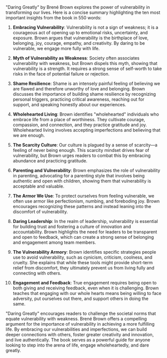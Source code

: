 "Daring Greatly" by Brené Brown explores the power of vulnerability in transforming our lives. Here is a concise summary highlighting the ten most important insights from the book in 550 words:

1. **Embracing Vulnerability**: Vulnerability is not a sign of weakness; it is a courageous act of opening up to emotional risks, uncertainty, and exposure. Brown argues that vulnerability is the birthplace of love, belonging, joy, courage, empathy, and creativity. By daring to be vulnerable, we engage more fully with life.

2. **Myth of Vulnerability as Weakness**: Society often associates vulnerability with weakness, but Brown dispels this myth, showing that vulnerability is a strength. It requires a strong sense of self-worth to take risks in the face of potential failure or rejection.

3. **Shame Resilience**: Shame is an intensely painful feeling of believing we are flawed and therefore unworthy of love and belonging. Brown discusses the importance of building shame resilience by recognizing personal triggers, practicing critical awareness, reaching out for support, and speaking honestly about our experiences.

4. **Wholehearted Living**: Brown identifies "wholehearted" individuals who embrace life from a place of worthiness. They cultivate courage, compassion, and connection, and they practice gratitude and joy. Wholehearted living involves accepting imperfections and believing that we are enough.

5. **The Scarcity Culture**: Our culture is plagued by a sense of scarcity—a feeling of never being enough. This scarcity mindset drives fear of vulnerability, but Brown urges readers to combat this by embracing abundance and practicing gratitude.

6. **Parenting and Vulnerability**: Brown emphasizes the role of vulnerability in parenting, advocating for a parenting style that involves being authentic and open with children, showing them that vulnerability is acceptable and valuable.

7. **The Armor We Use**: To protect ourselves from feeling vulnerable, we often use armor like perfectionism, numbing, and foreboding joy. Brown encourages recognizing these patterns and instead leaning into the discomfort of vulnerability.

8. **Daring Leadership**: In the realm of leadership, vulnerability is essential for building trust and fostering a culture of innovation and accountability. Brown highlights the need for leaders to be transparent and open to feedback, which can create a strong sense of belonging and engagement among team members.

9. **The Vulnerability Armory**: Brown identifies specific strategies people use to avoid vulnerability, such as cynicism, criticism, coolness, and cruelty. She explains that while these tools might provide short-term relief from discomfort, they ultimately prevent us from living fully and connecting with others.

10. **Engagement and Feedback**: True engagement requires being open to both giving and receiving feedback, even when it is challenging. Brown teaches that engaging with our whole hearts means being willing to face adversity, put ourselves out there, and support others in doing the same.

"Daring Greatly" encourages readers to challenge the societal norms that equate vulnerability with weakness. Brené Brown offers a compelling argument for the importance of vulnerability in achieving a more fulfilling life. By embracing our vulnerabilities and imperfections, we can build deeper connections with others, foster greater creativity and innovation, and live authentically. The book serves as a powerful guide for anyone looking to step into the arena of life, engage wholeheartedly, and dare greatly.